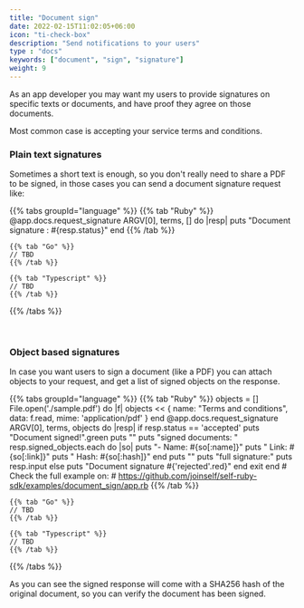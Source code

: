 ```yaml
---
title: "Document sign"
date: 2022-02-15T11:02:05+06:00
icon: "ti-check-box"
description: "Send notifications to your users"
type : "docs"
keywords: ["document", "sign", "signature"]
weight: 9
---
```


As an app developer you may want my users to provide signatures on specific texts or documents, and have proof they agree on those documents. 

Most common case is accepting your service terms and conditions.

### Plain text signatures

Sometimes a short text is enough, so you don't really need to share a PDF to be signed, in those cases you can send a document signature request like:

{{% tabs groupId="language" %}}
    {{% tab "Ruby" %}}
    @app.docs.request_signature ARGV[0], terms, [] do |resp|
        puts "Document signature : #{resp.status}"
    end
    {{% /tab %}}

    {{% tab "Go" %}}
    // TBD
    {{% /tab %}}

    {{% tab "Typescript" %}}
    // TBD
    {{% /tab %}}
{{% /tabs %}}

<br />

### Object based signatures

In case you want users to sign a document (like a PDF) you can attach objects to your request, and get a list of signed objects on the response.

{{% tabs groupId="language" %}}
    {{% tab "Ruby" %}}
    objects = []
    File.open('./sample.pdf') do |f|
        objects << {
            name: "Terms and conditions",
            data: f.read,
            mime: 'application/pdf'
        }
    end
    @app.docs.request_signature ARGV[0], terms, objects do |resp|
        if resp.status == 'accepted'
            puts "Document signed!".green
            puts ""
            puts "signed documents: "
            resp.signed_objects.each do |so|
                puts "- Name:  #{so[:name]}"
                puts "  Link:  #{so[:link]}"
                puts "  Hash:  #{so[:hash]}"
            end
            puts ""
            puts "full signature:"
            puts resp.input
        else
            puts "Document signature #{'rejected'.red}"
        end
        exit
    end
    # Check the full example on:
    # https://github.com/joinself/self-ruby-sdk/examples/document_sign/app.rb
    {{% /tab %}}

    {{% tab "Go" %}}
    // TBD
    {{% /tab %}}

    {{% tab "Typescript" %}}
    // TBD
    {{% /tab %}}
{{% /tabs %}}

As you can see the signed response will come with a SHA256 hash of the original document, so you can verify the document has been signed.

